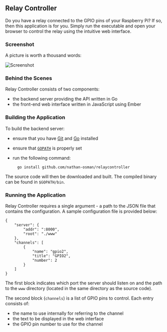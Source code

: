 ## Relay Controller

Do you have a relay connected to the GPIO pins of your Raspberry Pi? If so, then this application is for you. Simply run the executable and open your browser to control the relay using the intuitive web interface.

### Screenshot

A picture is worth a thousand words:

![Screenshot](http://i.stack.imgur.com/qk5yh.jpg)

### Behind the Scenes

Relay Controller consists of two components:

- the backend server providing the API written in Go
- the front-end web interface written in JavaScript using Ember

### Building the Application

To build the backend server:

- ensure that you have [Git](https://git-scm.com/) and [Go](https://golang.org/) installed
- ensure that [`GOPATH`](https://golang.org/doc/code.html#GOPATH) is properly set
- run the following command:

        go install github.com/nathan-osman/relaycontroller

The source code will then be downloaded and built. The compiled binary can be found in `$GOPATH/bin`.

### Running the Application

Relay Controller requires a single argument - a path to the JSON file that contains the configuration. A sample configuration file is provided below:

    {
        "server": {
            "addr": ":8000",
            "root": "./www"
        },
        "channels": [
            {
                "name": "gpio2",
                "title": "GPIO2",
                "number": 2
            }
        ]
    }

The first block indicates which port the server should listen on and the path to the `www` directory (located in the same directory as the source code).

The second block (`channels`) is a list of GPIO pins to control. Each entry consists of:

- the name to use internally for referring to the channel
- the text to be displayed in the web interface
- the GPIO pin number to use for the channel
